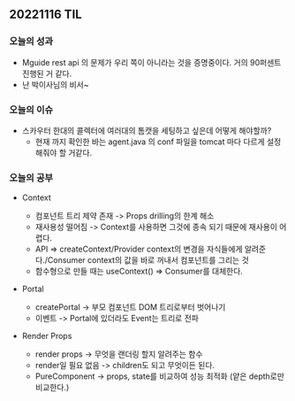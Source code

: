 ## 20221116 TIL

### 오늘의 성과
  * Mguide rest api 의 문제가 우리 쪽이 아니라는 것을 증명중이다. 거의 90퍼센트 진행된 거 같다.
  * 난 박이사님의 비서~
### 오늘의 이슈
  * 스카우터 한대의 콜렉터에 여러대의 톰캣을 세팅하고 싶은데 어떻게 해야할까?
    - 현재 까지 확인한 바는 agent.java 의 conf 파일을 tomcat 마다 다르게 설정해줘야 할 거같다.

### 오늘의 공부
  * Context
    - 컴포넌트 트리 제약 존재 -> Props drilling의 한계 해소
    - 재사용성 떨어짐 -> Context를 사용하면 그것에 종속 되기 때문에 재사용이 어렵다.
    - API => createContext/Provider context의 변경을 자식들에게 알려준다./Consumer context의 값을 바로 꺼내서 컴포넌트를 그리는 것
    - 함수형으로 만들 때는 useContext() => Consumer를 대체한다.
    
  * Portal
    - createPortal -> 부모 컴포넌트 DOM 트리로부터 벗어나기
    - 이벤트 -> Portal에 있더라도 Event는 트리로 전파
    
  * Render Props
    - render props -> 무엇을 랜더링 할지 알려주는 함수
    - render일 필요 없음 -> children도 되고 무엇이든 된다.
    - PureComponent -> props, state를 비교하여 성능 최적화 (얕은 depth로만 비교한다.)
    
